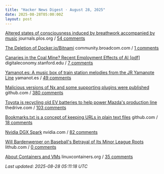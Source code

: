 ```yaml
---
title: "Hacker News Digest · August 28, 2025"
date: 2025-08-28T05:00:00Z
layout: post
---
```


[Altered states of consciousness induced by breathwork accompanied by music](https://journals.plos.org/plosone/article?id=10.1371/journal.pone.0329411)  journals.plos.org / [54 comments](https://news.ycombinator.com/item?id=45046916)

[The Deletion of Docker.io/Bitnami](https://community.broadcom.com/tanzu/blogs/beltran-rueda-borrego/2025/08/18/how-to-prepare-for-the-bitnami-changes-coming-soon)  community.broadcom.com / [1 comments](https://news.ycombinator.com/item?id=45048419)

[Canaries in the Coal Mine? Recent Employment Effects of AI [pdf]](https://digitaleconomy.stanford.edu/wp-content/uploads/2025/08/Canaries_BrynjolfssonChandarChen.pdf)  digitaleconomy.stanford.edu / [7 comments](https://news.ycombinator.com/item?id=45047659)

[Yamanot.es: A music box of train station melodies from the JR Yamanote Line](https://yamanot.es/)  yamanot.es / [49 comments](https://news.ycombinator.com/item?id=45045307)

[Malicious versions of Nx and some supporting plugins were published](https://github.com/nrwl/nx/security/advisories/GHSA-cxm3-wv7p-598c)  github.com / [380 comments](https://news.ycombinator.com/item?id=45034496)

[Toyota is recycling old EV batteries to help power Mazda's production line](https://www.thedrive.com/news/toyota-is-recycling-old-ev-batteries-to-help-power-mazdas-production-line)  thedrive.com / [103 comments](https://news.ycombinator.com/item?id=44998010)

[Bookmarks.txt is a concept of keeping URLs in plain text files](https://github.com/soulim/bookmarks.txt)  github.com / [18 comments](https://news.ycombinator.com/item?id=45047572)

[Nvidia DGX Spark](https://www.nvidia.com/en-us/products/workstations/dgx-spark/)  nvidia.com / [82 comments](https://news.ycombinator.com/item?id=45008434)

[Will Bardenwerper on Baseball's Betrayal of Its Minor League Roots](https://lithub.com/will-bardenwerper-on-baseballs-betrayal-of-its-minor-league-roots/)  lithub.com / [0 comments](https://news.ycombinator.com/item?id=45016579)

[About Containers and VMs](https://linuxcontainers.org/incus/docs/main/explanation/containers_and_vms/)  linuxcontainers.org / [35 comments](https://news.ycombinator.com/item?id=45011404)


_Last updated: 2025-08-28 05:11:18 UTC_
